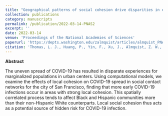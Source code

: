 ```yaml
---
title: "Geographical patterns of social cohesion drive disparities in early COVID infection hazard"
collection: publications
category: manuscripts
permalink: /publication/2022-03-14-PNAS2
excerpt: ''
date: 2022-03-14
venue: 'Proceedings of the National Academies of Sciences'
paperurl: 'https://depts.washington.edu/zalmquist/articles/almquist_PNAS2.pdf'
citation: 'Thomas, L. J., Huang, P., Yin, F., Xu, J., Almquist, Z. W., Hipp, J. R., & Butts, C. T. (2022).  <a href="https://www.pnas.org/doi/abs/10.1073/pnas.2121675119">Geographical patterns of social cohesion drive disparities in early COVID infection hazard</a>. <i>Proceedings of the National Academy of Sciences</i>, 119(12).'
---
```


**Abstract**

The uneven spread of COVID-19 has resulted in disparate experiences for marginalized populations in urban centers. Using computational models, we examine the effects of local cohesion on COVID-19 spread in social contact networks for the city of San Francisco, finding that more early COVID-19 infections occur in areas with strong local cohesion. This spatially correlated process tends to affect Black and Hispanic communities more than their non-Hispanic White counterparts. Local social cohesion thus acts as a potential source of hidden risk for COVID-19 infection.
